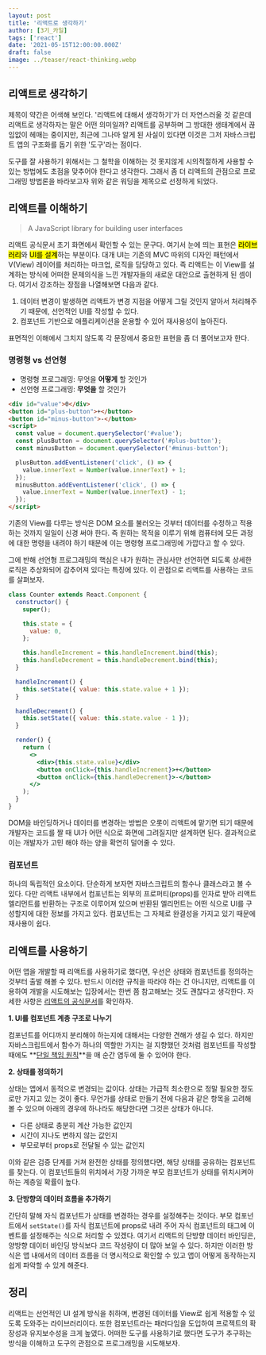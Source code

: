 ```yaml
---
layout: post
title: '리액트로 생각하기'
author: [3기_카일]
tags: ['react']
date: '2021-05-15T12:00:00.000Z'
draft: false
image: ../teaser/react-thinking.webp
---
```


## 리액트로 생각하기

제목이 약간은 어색해 보인다. '리액트에 대해서 생각하기'가 더 자연스러울 것 같은데 리액트로 생각하자는 말은 어떤 의미일까? 리액트를 공부하며 그 방대한 생태계에서 끊임없이 헤매는 중이지만, 최근에 그나마 알게 된 사실이 있다면 이것은 그저 자바스크립트 앱의 구조화를 돕기 위한 '도구'라는 점이다.

도구를 잘 사용하기 위해서는 그 철학을 이해하는 것 못지않게 시의적절하게 사용할 수 있는 방법에도 초점을 맞추어야 한다고 생각한다. 그래서 좀 더 리액트의 관점으로 프로그래밍 방법론을 바라보고자 위와 같은 워딩을 제목으로 선정하게 되었다.

## 리액트를 이해하기

> A JavaScript library for building user interfaces

리액트 공식문서 초기 화면에서 확인할 수 있는 문구다. 여기서 눈에 띄는 표현은 <mark>라이브러리</mark>와 <mark>UI를 설계</mark>하는 부분이다. 대개 UI는 기존의 MVC 따위의 디자인 패턴에서 V(View) 레이어를 처리하는 마크업, 로직을 담당하고 있다. 즉 리액트는 이 View를 설계하는 방식에 어떠한 문제의식을 느낀 개발자들의 새로운 대안으로 출현하게 된 셈이다. 여기서 강조하는 장점을 나열해보면 다음과 같다.

1. 데이터 변경이 발생하면 리액트가 변경 지점을 어떻게 그릴 것인지 알아서 처리해주기 때문에, 선언적인 UI를 작성할 수 있다.
2. 컴포넌트 기반으로 애플리케이션을 운용할 수 있어 재사용성이 높아진다.

표면적인 이해에서 그치지 않도록 각 문장에서 중요한 표현을 좀 더 풀어보고자 한다.

### 명령형 vs 선언형

- 명령형 프로그래밍: 무엇을 **어떻게** 할 것인가
- 선언형 프로그래밍: **무엇을** 할 것인가

```html
<div id="value">0</div>
<button id="plus-button">+</button>
<button id="minus-button">-</button>
<script>
  const value = document.querySelector('#value');
  const plusButton = document.querySelector('#plus-button');
  const minusButton = document.querySelector('#minus-button');

  plusButton.addEventListener('click', () => {
    value.innerText = Number(value.innerText) + 1;
  });
  minusButton.addEventListener('click', () => {
    value.innerText = Number(value.innerText) - 1;
  });
</script>
```

기존의 View를 다루는 방식은 DOM 요소를 불러오는 것부터 데이터를 수정하고 적용하는 것까지 일일이 신경 써야 한다. 즉 원하는 목적을 이루기 위해 컴퓨터에 모든 과정에 대한 명령을 내려야 하기 때문에 이는 명령형 프로그래밍에 가깝다고 할 수 있다.

그에 반해 선언형 프로그래밍의 핵심은 내가 원하는 관심사만 선언하면 되도록 상세한 로직은 추상화되어 감추어져 있다는 특징에 있다. 이 관점으로 리액트를 사용하는 코드를 살펴보자.

```jsx
class Counter extends React.Component {
  constructor() {
    super();

    this.state = {
      value: 0,
    };

    this.handleIncrement = this.handleIncrement.bind(this);
    this.handleDecrement = this.handleDecrement.bind(this);
  }

  handleIncrement() {
    this.setState({ value: this.state.value + 1 });
  }

  handleDecrement() {
    this.setState({ value: this.state.value - 1 });
  }

  render() {
    return (
      <>
        <div>{this.state.value}</div>
        <button onClick={this.handleIncrement}>+</button>
        <button onClick={this.handleDecrement}>-</button>
      </>
    );
  }
}
```

DOM을 바인딩하거나 데이터를 변경하는 방법은 오롯이 리액트에 맡기면 되기 때문에 개발자는 코드를 짤 때 UI가 어떤 식으로 화면에 그려질지만 설계하면 된다. 결과적으로 이는 개발자가 고민 해야 하는 양을 확연히 덜어줄 수 있다.

### 컴포넌트

하나의 독립적인 요소이다. 단순하게 보자면 자바스크립트의 함수나 클래스라고 볼 수 있다. 다만 리액트 내부에서 컴포넌트는 외부의 프로퍼티(props)를 인자로 받아 리액트 엘리먼트를 반환하는 구조로 이루어져 있으며 반환된 엘리먼트는 어떤 식으로 UI를 구성할지에 대한 정보를 가지고 있다. 컴포넌트는 그 자체로 완결성을 가지고 있기 때문에 재사용이 쉽다.

## 리액트를 사용하기

어떤 앱을 개발할 때 리액트를 사용하기로 했다면, 우선은 상태와 컴포넌트를 정의하는 것부터 출발 해볼 수 있다. 반드시 이러한 규칙을 따라야 하는 건 아니지만, 리액트를 이용하여 개발을 시도해보는 입장에서는 한번 쯤 참고해보는 것도 괜찮다고 생각한다. 자세한 사항은 [리액트의 공식문서](https://ko.reactjs.org/docs/thinking-in-react.html)를 확인하자.

**1. UI를 컴포넌트 계층 구조로 나누기**

컴포넌트를 어디까지 분리해야 하는지에 대해서는 다양한 견해가 생길 수 있다. 하지만 자바스크립트에서 함수가 하나의 역할만 가지는 걸 지향했던 것처럼 컴포넌트를 작성할 때에도 **[단일 책임 원칙](https://ko.wikipedia.org/wiki/%EB%8B%A8%EC%9D%BC_%EC%B1%85%EC%9E%84_%EC%9B%90%EC%B9%99#:~:text=%EA%B0%9D%EC%B2%B4%20%EC%A7%80%ED%96%A5%20%ED%94%84%EB%A1%9C%EA%B7%B8%EB%9E%98%EB%B0%8D%EC%97%90%EC%84%9C%20%EB%8B%A8%EC%9D%BC,%EC%A3%BC%EC%9D%98%20%EA%B9%8A%EA%B2%8C%20%EB%B6%80%ED%95%A9%ED%95%B4%EC%95%BC%20%ED%95%9C%EB%8B%A4.)**을 매 순간 염두에 둘 수 있어야 한다.

**2. 상태를 정의하기**

상태는 앱에서 동적으로 변경되는 값이다. 상태는 가급적 최소한으로 정말 필요한 정도로만 가지고 있는 것이 좋다. 무언가를 상태로 만들기 전에 다음과 같은 항목을 고려해 볼 수 있으며 아래의 경우에 하나라도 해당한다면 그것은 상태가 아니다.

- 다른 상태로 충분히 계산 가능한 값인지
- 시간이 지나도 변하지 않는 값인지
- 부모로부터 props로 전달될 수 있는 값인지

이와 같은 검증 단계를 거쳐 완전한 상태를 정의했다면, 해당 상태를 공유하는 컴포넌트를 찾는다. 이 컴포넌트들의 위치에서 가장 가까운 부모 컴포넌트가 상태를 위치시켜야 하는 계층일 확률이 높다.

**3. 단방향의 데이터 흐름을 추가하기**

간단히 말해 자식 컴포넌트가 상태를 변경하는 경우를 설정해주는 것이다. 부모 컴포넌트에서 `setState()`를 자식 컴포넌트에 props로 내려 주어 자식 컴포넌트의 태그에 이벤트를 설정해주는 식으로 처리할 수 있겠다. 여기서 리액트의 단방향 데이터 바인딩은, 양방향 데이터 바인딩 방식보다 코드 작성량이 더 많아 보일 수 있다. 하지만 이러한 방식은 앱 내에서의 데이터 흐름을 더 명시적으로 확인할 수 있고 앱이 어떻게 동작하는지 쉽게 파악할 수 있게 해준다.

## 정리

리액트는 선언적인 UI 설계 방식을 취하며, 변경된 데이터를 View로 쉽게 적용할 수 있도록 도와주는 라이브러리이다. 또한 컴포넌트라는 패러다임을 도입하여 프로젝트의 확장성과 유지보수성을 크게 높였다. 어떠한 도구를 사용하기로 했다면 도구가 추구하는 방식을 이해하고 도구의 관점으로 프로그래밍을 시도해보자.
